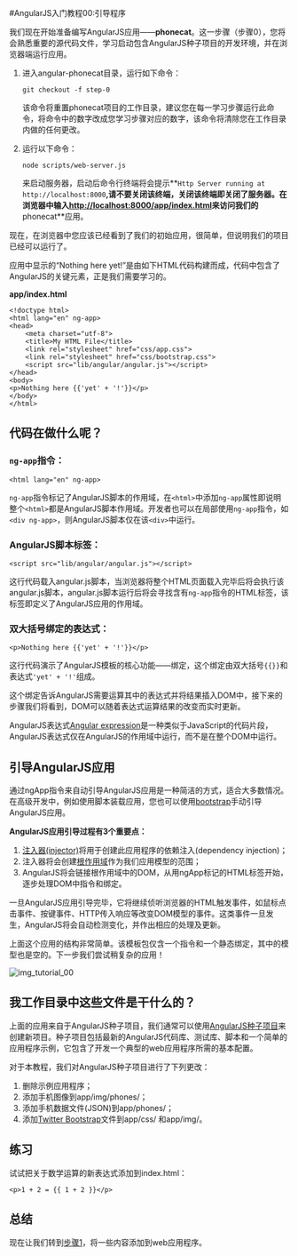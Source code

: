 #AngularJS入门教程00:引导程序

我们现在开始准备编写AngularJS应用——**phonecat**。这一步骤（步骤0），您将会熟悉重要的源代码文件，学习启动包含AngularJS种子项目的开发环境，并在浏览器端运行应用。

1.  进入angular-phonecat目录，运行如下命令：

        git checkout -f step-0

    该命令将重置phonecat项目的工作目录，建议您在每一学习步骤运行此命令，将命令中的数字改成您学习步骤对应的数字，该命令将清除您在工作目录内做的任何更改。

2.  运行以下命令：

        node scripts/web-server.js

    来启动服务器，启动后命令行终端将会提示**`Http Server running at http://localhost:8000`**,请不要关闭该终端，关闭该终端即关闭了服务器。在浏览器中输入<http://localhost:8000/app/index.html>来访问我们的**phonecat**应用。

现在，在浏览器中您应该已经看到了我们的初始应用，很简单，但说明我们的项目已经可以运行了。

应用中显示的“Nothing here yet!”是由如下HTML代码构建而成，代码中包含了AngularJS的关键元素，正是我们需要学习的。

**app/index.html**

    <!doctype html>
    <html lang="en" ng-app>
    <head>
        <meta charset="utf-8">
        <title>My HTML File</title>
        <link rel="stylesheet" href="css/app.css">
        <link rel="stylesheet" href="css/bootstrap.css">
        <script src="lib/angular/angular.js"></script>
    </head>
    <body>
    <p>Nothing here {{'yet' + '!'}}</p>
    </body>
    </html>


## 代码在做什么呢？

### `ng-app`指令：

    <html lang="en" ng-app>

`ng-app`指令标记了AngularJS脚本的作用域，在`<html>`中添加`ng-app`属性即说明整个`<html>`都是AngularJS脚本作用域。开发者也可以在局部使用`ng-app`指令，如`<div ng-app>`，则AngularJS脚本仅在该`<div>`中运行。

### AngularJS脚本标签：

    <script src="lib/angular/angular.js"></script>


这行代码载入angular.js脚本，当浏览器将整个HTML页面载入完毕后将会执行该angular.js脚本，angular.js脚本运行后将会寻找含有`ng-app`指令的HTML标签，该标签即定义了AngularJS应用的作用域。

### 双大括号绑定的表达式：

    <p>Nothing here {{'yet' + '!'}}</p>


这行代码演示了AngularJS模板的核心功能——绑定，这个绑定由双大括号`{{}}`和表达式`'yet' + '!'`组成。

这个绑定告诉AngularJS需要运算其中的表达式并将结果插入DOM中，接下来的步骤我们将看到，DOM可以随着表达式运算结果的改变而实时更新。

AngularJS表达式[Angular expression]是一种类似于JavaScript的代码片段，AngularJS表达式仅在AngularJS的作用域中运行，而不是在整个DOM中运行。

## 引导AngularJS应用

通过ngApp指令来自动引导AngularJS应用是一种简洁的方式，适合大多数情况。在高级开发中，例如使用脚本装载应用，您也可以使用[bootstrap][]手动引导AngularJS应用。

**AngularJS应用引导过程有3个重要点：**

1.  [注入器(injector)][$injector]将用于创建此应用程序的依赖注入(dependency injection)；
2.  注入器将会创建[根作用域]($rootScope)作为我们应用模型的范围；
3.  AngularJS将会链接根作用域中的DOM，从用ngApp标记的HTML标签开始，逐步处理DOM中指令和绑定。

一旦AngularJS应用引导完毕，它将继续侦听浏览器的HTML触发事件，如鼠标点击事件、按键事件、HTTP传入响应等改变DOM模型的事件。这类事件一旦发生，AngularJS将会自动检测变化，并作出相应的处理及更新。

上面这个应用的结构非常简单。该模板包仅含一个指令和一个静态绑定，其中的模型也是空的。下一步我们尝试稍复杂的应用！

![img_tutorial_00][]

## 我工作目录中这些文件是干什么的？

上面的应用来自于AngularJS种子项目，我们通常可以使用[AngularJS种子项目][angular-seed]来创建新项目。种子项目包括最新的AngularJS代码库、测试库、脚本和一个简单的应用程序示例，它包含了开发一个典型的web应用程序所需的基本配置。

对于本教程，我们对AngularJS种子项目进行了下列更改：

1.  删除示例应用程序；
2.  添加手机图像到app/img/phones/；
3.  添加手机数据文件(JSON)到app/phones/；
4.  添加[Twitter Bootstrap][Twitter Bootstrap]文件到app/css/ 和app/img/。

## 练习

试试把关于数学运算的新表达式添加到index.html：

    <p>1 + 2 = {{ 1 + 2 }}</p>

## 总结

现在让我们转到[步骤1][step_01]，将一些内容添加到web应用程序。

[img_tutorial_00]: http://docs.angularjs.org/img/tutorial/tutorial_00.png
[bootstrap]: http://angularjs.cn/A00o
[Angular expression]: http://angularjs.cn/A00s
[$injector]: http://docs.angularjs.org/api/AUTO.$injector
[$rootScope]: http://docs.angularjs.org/api/ng.$rootScope
[step_01]: http://angularjs.cn/A004
[angular-seed]: https://github.com/angular/angular-seed
[Twitter Bootstrap]: http://twitter.github.com/bootstrap/
